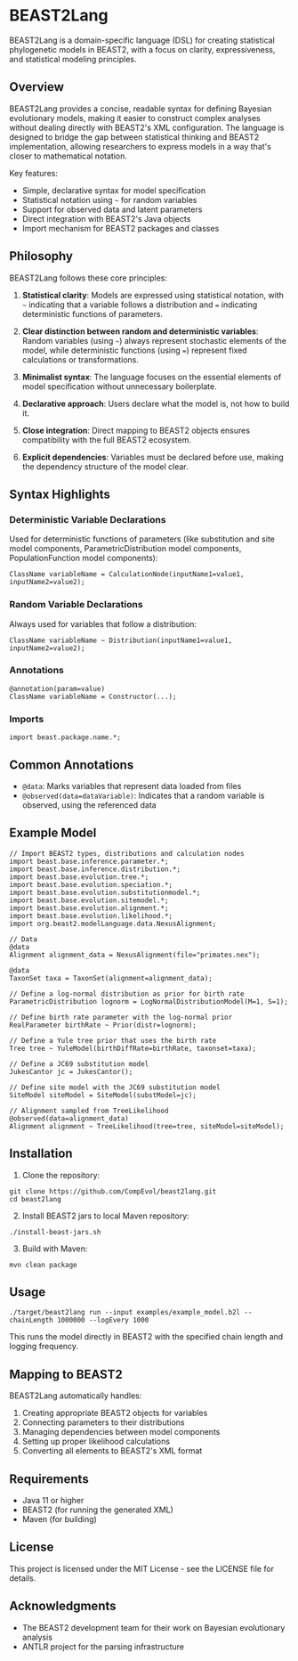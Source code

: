 # BEAST2Lang

BEAST2Lang is a domain-specific language (DSL) for creating statistical phylogenetic models in BEAST2, with a focus on clarity, expressiveness, and statistical modeling principles.

## Overview

BEAST2Lang provides a concise, readable syntax for defining Bayesian evolutionary models, making it easier to construct complex analyses without dealing directly with BEAST2's XML configuration. The language is designed to bridge the gap between statistical thinking and BEAST2 implementation, allowing researchers to express models in a way that's closer to mathematical notation.

Key features:
- Simple, declarative syntax for model specification
- Statistical notation using `~` for random variables
- Support for observed data and latent parameters
- Direct integration with BEAST2's Java objects
- Import mechanism for BEAST2 packages and classes

## Philosophy

BEAST2Lang follows these core principles:

1. **Statistical clarity**: Models are expressed using statistical notation, with `~` indicating that a variable follows a distribution and `=` indicating deterministic functions of parameters.

2. **Clear distinction between random and deterministic variables**: Random variables (using `~`) always represent stochastic elements of the model, while deterministic functions (using `=`) represent fixed calculations or transformations.

3. **Minimalist syntax**: The language focuses on the essential elements of model specification without unnecessary boilerplate.

4. **Declarative approach**: Users declare what the model is, not how to build it.

5. **Close integration**: Direct mapping to BEAST2 objects ensures compatibility with the full BEAST2 ecosystem.

6. **Explicit dependencies**: Variables must be declared before use, making the dependency structure of the model clear.

## Syntax Highlights

### Deterministic Variable Declarations
Used for deterministic functions of parameters (like substitution and site model components, ParametricDistribution model components, PopulationFunction model components):

```
ClassName variableName = CalculationNode(inputName1=value1, inputName2=value2);
```

### Random Variable Declarations
Always used for variables that follow a distribution:

```
ClassName variableName ~ Distribution(inputName1=value1, inputName2=value2);
```

### Annotations

```
@annotation(param=value)
ClassName variableName = Constructor(...);
```

### Imports

```
import beast.package.name.*;
```

## Common Annotations

- `@data`: Marks variables that represent data loaded from files
- `@observed(data=dataVariable)`: Indicates that a random variable is observed, using the referenced data

## Example Model

```
// Import BEAST2 types, distributions and calculation nodes
import beast.base.inference.parameter.*;
import beast.base.inference.distribution.*;
import beast.base.evolution.tree.*;
import beast.base.evolution.speciation.*;
import beast.base.evolution.substitutionmodel.*;
import beast.base.evolution.sitemodel.*;
import beast.base.evolution.alignment.*;
import beast.base.evolution.likelihood.*;
import org.beast2.modelLanguage.data.NexusAlignment;

// Data
@data
Alignment alignment_data = NexusAlignment(file="primates.nex");

@data
TaxonSet taxa = TaxonSet(alignment=alignment_data);

// Define a log-normal distribution as prior for birth rate
ParametricDistribution lognorm = LogNormalDistributionModel(M=1, S=1);

// Define birth rate parameter with the log-normal prior
RealParameter birthRate ~ Prior(distr=lognorm);

// Define a Yule tree prior that uses the birth rate
Tree tree ~ YuleModel(birthDiffRate=birthRate, taxonset=taxa);

// Define a JC69 substitution model
JukesCantor jc = JukesCantor();

// Define site model with the JC69 substitution model
SiteModel siteModel = SiteModel(substModel=jc);

// Alignment sampled from TreeLikelihood
@observed(data=alignment_data)
Alignment alignment ~ TreeLikelihood(tree=tree, siteModel=siteModel);
```

## Installation

1. Clone the repository:
```
git clone https://github.com/CompEvol/beast2lang.git
cd beast2lang
```

2. Install BEAST2 jars to local Maven repository:
```
./install-beast-jars.sh
```

3. Build with Maven:
```
mvn clean package
```

## Usage

```
./target/beast2lang run --input examples/example_model.b2l --chainLength 1000000 --logEvery 1000
```

This runs the model directly in BEAST2 with the specified chain length and logging frequency.

## Mapping to BEAST2

BEAST2Lang automatically handles:

1. Creating appropriate BEAST2 objects for variables
2. Connecting parameters to their distributions
3. Managing dependencies between model components
4. Setting up proper likelihood calculations
5. Converting all elements to BEAST2's XML format

## Requirements

- Java 11 or higher
- BEAST2 (for running the generated XML)
- Maven (for building)

## License

This project is licensed under the MIT License - see the LICENSE file for details.

## Acknowledgments

- The BEAST2 development team for their work on Bayesian evolutionary analysis
- ANTLR project for the parsing infrastructure